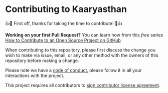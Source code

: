# Contributing to Kaaryasthan

:+1::tada: First off, thanks for taking the time to contribute! :tada::+1:

**Working on your first Pull Request?** You can learn how from this *free* series
[How to Contribute to an Open Source Project on GitHub](https://egghead.io/series/how-to-contribute-to-an-open-source-project-on-github) 

When contributing to this repository, please first discuss the change you wish to make via issue,
email, or any other method with the owners of this repository before making a change. 

Please note we have a [code of conduct](https://github.com/kaaryasthan/code-of-conduct),
please follow it in all your interactions with the project.

This project requires all contributors to [sign contributor license agreement](https://github.com/kaaryasthan/contributor-license-agreement).


